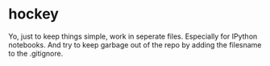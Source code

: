 # hockey

Yo, just to keep things simple, work in seperate files. Especially for IPython notebooks. And try to keep garbage out of the repo by adding
the filesname to the .gitignore.
